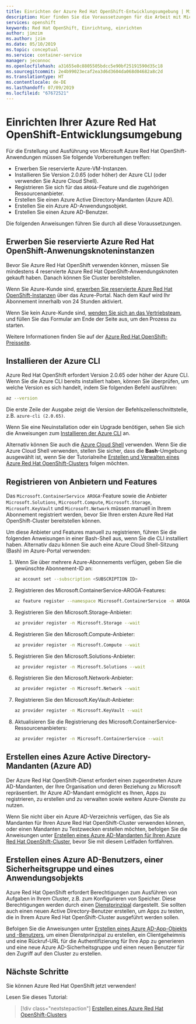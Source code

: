 ```yaml
---
title: Einrichten der Azure Red Hat OpenShift-Entwicklungsumgebung | Microsoft-Dokumentation
description: Hier finden Sie die Voraussetzungen für die Arbeit mit Microsoft Azure Red Hat OpenShift.
services: openshift
keywords: Red Hat OpenShift, Einrichtung, einrichten
author: jimzim
ms.author: jzim
ms.date: 05/10/2019
ms.topic: conceptual
ms.service: container-service
manager: jeconnoc
ms.openlocfilehash: a31655e8c8805505bdcc5e90bf25191590d35c18
ms.sourcegitcommit: 2e4b99023ecaf2ea3d6d3604da068d04682a8c2d
ms.translationtype: HT
ms.contentlocale: de-DE
ms.lasthandoff: 07/09/2019
ms.locfileid: "67672521"
---
```

# <a name="set-up-your-azure-red-hat-openshift-dev-environment"></a>Einrichten Ihrer Azure Red Hat OpenShift-Entwicklungsumgebung

Für die Erstellung und Ausführung von Microsoft Azure Red Hat OpenShift-Anwendungen müssen Sie folgende Vorbereitungen treffen:

* Erwerben Sie reservierte Azure-VM-Instanzen.
* Installieren Sie Version 2.0.65 (oder höher) der Azure CLI (oder verwenden Sie Azure Cloud Shell).
* Registrieren Sie sich für das `AROGA`-Feature und die zugehörigen Ressourcenanbieter.
* Erstellen Sie einen Azure Active Directory-Mandanten (Azure AD).
* Erstellen Sie ein Azure AD-Anwendungsobjekt.
* Erstellen Sie einen Azure AD-Benutzer.

Die folgenden Anweisungen führen Sie durch all diese Voraussetzungen.

## <a name="purchase-azure-red-hat-openshift-application-nodes-reserved-instances"></a>Erwerben Sie reservierte Azure Red Hat OpenShift-Anwenungsknoteninstanzen

Bevor Sie Azure Red Hat OpenShift verwenden können, müssen Sie mindestens 4 reservierte Azure Red Hat OpenShift-Anwendungsknoten gekauft haben. Danach können Sie Cluster bereitstellen.

Wenn Sie Azure-Kunde sind, [erwerben Sie reservierte Azure Red Hat OpenShift-Instanzen](https://aka.ms/openshift/buy) über das Azure-Portal. Nach dem Kauf wird Ihr Abonnement innerhalb von 24 Stunden aktiviert.

Wenn Sie kein Azure-Kunde sind, [wenden Sie sich an das Vertriebsteam](https://aka.ms/openshift/contact-sales), und füllen Sie das Formular am Ende der Seite aus, um den Prozess zu starten.

Weitere Informationen finden Sie auf der [Azure Red Hat OpenShift-Preisseite](https://aka.ms/openshift/pricing).

## <a name="install-the-azure-cli"></a>Installieren der Azure CLI

Azure Red Hat OpenShift erfordert Version 2.0.65 oder höher der Azure CLI. Wenn Sie die Azure CLI bereits installiert haben, können Sie überprüfen, um welche Version es sich handelt, indem Sie folgenden Befehl ausführen:

```bash
az --version
```

Die erste Zeile der Ausgabe zeigt die Version der Befehlszeilenschnittstelle, z.B. `azure-cli (2.0.65)`.

Wenn Sie eine Neuinstallation oder ein Upgrade benötigen, sehen Sie sich die Anweisungen zum [Installieren der Azure CLI](https://docs.microsoft.com/cli/azure/install-azure-cli?view=azure-cli-latest) an.

Alternativ können Sie auch die [Azure Cloud Shell](https://docs.microsoft.com/azure/cloud-shell/overview) verwenden. Wenn Sie die Azure Cloud Shell verwenden, stellen Sie sicher, dass die **Bash**-Umgebung ausgewählt ist, wenn Sie der Tutorialreihe [Erstellen und Verwalten eines Azure Red Hat OpenShift-Clusters](tutorial-create-cluster.md) folgen möchten.

## <a name="register-providers-and-features"></a>Registrieren von Anbietern und Features

Das `Microsoft.ContainerService AROGA`-Feature sowie die Anbieter `Microsoft.Solutions`, `Microsoft.Compute`, `Microsoft.Storage`, `Microsoft.KeyVault` und `Microsoft.Network` müssen manuell in Ihrem Abonnement registriert werden, bevor Sie Ihren ersten Azure Red Hat OpenShift-Cluster bereitstellen können.

Um diese Anbieter und Features manuell zu registrieren, führen Sie die folgenden Anweisungen in einer Bash-Shell aus, wenn Sie die CLI installiert haben. Alternativ dazu können Sie auch eine Azure Cloud Shell-Sitzung (Bash) im Azure-Portal verwenden:

1. Wenn Sie über mehrere Azure-Abonnements verfügen, geben Sie die gewünschte Abonnement-ID an:

    ```bash
    az account set --subscription <SUBSCRIPTION ID>
    ```

1. Registrieren des Microsoft.ContainerService-AROGA-Features:

    ```bash
    az feature register --namespace Microsoft.ContainerService -n AROGA
    ```

1. Registrieren Sie den Microsoft.Storage-Anbieter:

    ```bash
    az provider register -n Microsoft.Storage --wait
    ```
    
1. Registrieren Sie den Microsoft.Compute-Anbieter:

    ```bash
    az provider register -n Microsoft.Compute --wait
    ```

1. Registrieren Sie den Microsoft.Solutions-Anbieter:

    ```bash
    az provider register -n Microsoft.Solutions --wait
    ```

1. Registrieren Sie den Microsoft.Network-Anbieter:

    ```bash
    az provider register -n Microsoft.Network --wait
    ```

1. Registrieren Sie den Microsoft.KeyVault-Anbieter:

    ```bash
    az provider register -n Microsoft.KeyVault --wait
    ```

1. Aktualisieren Sie die Registrierung des Microsoft.ContainerService-Ressourcenanbieters:

    ```bash
    az provider register -n Microsoft.ContainerService --wait
    ```

## <a name="create-an-azure-active-directory-azure-ad-tenant"></a>Erstellen eines Azure Active Directory-Mandanten (Azure AD)

Der Azure Red Hat OpenShift-Dienst erfordert einen zugeordneten Azure AD-Mandanten, der Ihre Organisation und deren Beziehung zu Microsoft repräsentiert. Ihr Azure AD-Mandant ermöglicht es Ihnen, Apps zu registrieren, zu erstellen und zu verwalten sowie weitere Azure-Dienste zu nutzen.

Wenn Sie nicht über ein Azure AD-Verzeichnis verfügen, das Sie als Mandanten für Ihren Azure Red Hat OpenShift-Cluster verwenden können, oder einen Mandanten zu Testzwecken erstellen möchten, befolgen Sie die Anweisungen unter [Erstellen eines Azure AD-Mandanten für Ihren Azure Red Hat OpenShift-Cluster](howto-create-tenant.md), bevor Sie mit diesem Leitfaden fortfahren.

## <a name="create-an-azure-ad-user-security-group-and-application-object"></a>Erstellen eines Azure AD-Benutzers, einer Sicherheitsgruppe und eines Anwendungsobjekts

Azure Red Hat OpenShift erfordert Berechtigungen zum Ausführen von Aufgaben in Ihrem Cluster, z.B. zum Konfigurieren von Speicher. Diese Berechtigungen werden durch einen [Dienstprinzipal](https://docs.microsoft.com/azure/active-directory/develop/app-objects-and-service-principals#service-principal-object) dargestellt. Sie sollten auch einen neuen Active Directory-Benutzer erstellen, um Apps zu testen, die in Ihrem Azure Red Hat OpenShift-Cluster ausgeführt werden sollen.

Befolgen Sie die Anweisungen unter [Erstellen eines Azure AD-App-Objekts und -Benutzers](howto-aad-app-configuration.md), um einen Dienstprinzipal zu erstellen, ein Clientgeheimnis und eine Rückruf-URL für die Authentifizierung für Ihre App zu generieren und eine neue Azure AD-Sicherheitsgruppe und einen neuen Benutzer für den Zugriff auf den Cluster zu erstellen.

## <a name="next-steps"></a>Nächste Schritte

Sie können Azure Red Hat OpenShift jetzt verwenden!

Lesen Sie dieses Tutorial:
> [!div class="nextstepaction"]
> [Erstellen eines Azure Red Hat OpenShift-Clusters](tutorial-create-cluster.md)

[azure-cli-install]: https://docs.microsoft.com/cli/azure/install-azure-cli
